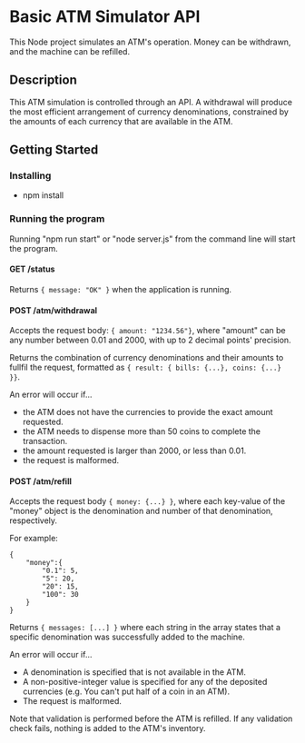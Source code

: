# Basic ATM Simulator API

This Node project simulates an ATM's operation. Money can be withdrawn, and the machine can be refilled.

## Description

This ATM simulation is controlled through an API. A withdrawal will produce the most efficient arrangement of currency denominations, constrained by the amounts of each currency that are available in the ATM.

## Getting Started

### Installing

* npm install

### Running the program

Running "npm run start" or "node server.js" from the command line will start the program.

#### GET /status

Returns `{ message: "OK" }` when the application is running.

#### POST /atm/withdrawal

Accepts the request body: `{ amount: "1234.56"}`, where "amount" can be any number between 0.01 and 2000, with up to 2 decimal points' precision.

Returns the combination of currency denominations and their amounts to fullfil the request, formatted as `{ result: { bills: {...}, coins: {...} }}`.

An error will occur if...

* the ATM does not have the currencies to provide the exact amount requested.
* the ATM needs to dispense more than 50 coins to complete the transaction.
* the amount requested is larger than 2000, or less than 0.01.
* the request is malformed.

#### POST /atm/refill

Accepts the request body `{ money: {...} }`, where each key-value of the "money" object is the denomination and number of that denomination, respectively.

For example:

```
{
    "money":{
        "0.1": 5,
        "5": 20,
        "20": 15,
        "100": 30
    }
}
```

Returns `{ messages: [...] }` where each string in the array states that a specific denomination was successfully added to the machine.

An error will occur if...

* A denomination is specified that is not available in the ATM.
* A non-positive-integer value is specified for any of the deposited currencies (e.g. You can't put half of a coin in an ATM).
* The request is malformed.

Note that validation is performed before the ATM is refilled. If any validation check fails, nothing is added to the ATM's inventory.